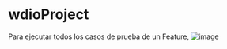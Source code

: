 # wdioProject

Para ejecutar todos los casos de prueba de un Feature, ![image](https://user-images.githubusercontent.com/107081118/172495467-b511cf35-09ca-4f05-b8e1-2399ea78e2a2.png)

